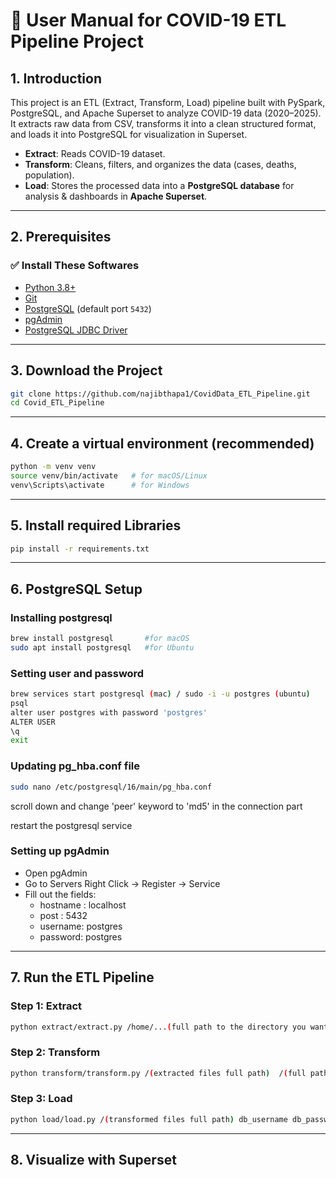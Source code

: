 # 📘 User Manual for COVID-19 ETL Pipeline Project  

## 1. Introduction  
This project is an ETL (Extract, Transform, Load) pipeline built with PySpark, PostgreSQL, and Apache Superset to analyze COVID-19 data (2020–2025). It extracts raw data from CSV, transforms it into a clean structured format, and loads it into PostgreSQL for visualization in Superset.


- **Extract**: Reads COVID-19 dataset.  
- **Transform**: Cleans, filters, and organizes the data (cases, deaths, population).  
- **Load**: Stores the processed data into a **PostgreSQL database** for analysis & dashboards in **Apache Superset**.  

---

## 2. Prerequisites  

### ✅ Install These Softwares  
- [Python 3.8+](https://www.python.org/downloads/)  
- [Git](https://git-scm.com/downloads)  
- [PostgreSQL](https://www.postgresql.org/download/) (default port `5432`)  
- [pgAdmin](https://www.pgadmin.org/download/)
- [PostgreSQL JDBC Driver](https://jdbc.postgresql.org/download/)

---

## 3. Download the Project  

```bash
git clone https://github.com/najibthapa1/CovidData_ETL_Pipeline.git
cd Covid_ETL_Pipeline
```

---

## 4. Create a virtual environment (recommended)

```bash
python -m venv venv
source venv/bin/activate   # for macOS/Linux
venv\Scripts\activate      # for Windows
```

---

## 5. Install required Libraries

```bash
pip install -r requirements.txt
```

---

## 6. PostgreSQL Setup

### Installing postgresql

```bash
brew install postgresql       #for macOS 
sudo apt install postgresql   #for Ubuntu
```

### Setting user and password

```bash
brew services start postgresql (mac) / sudo -i -u postgres (ubuntu)
psql
alter user postgres with password 'postgres'
ALTER USER
\q
exit
```

### Updating pg_hba.conf file

```bash
sudo nano /etc/postgresql/16/main/pg_hba.conf
```

scroll down and change 'peer' keyword to 'md5' in the connection part

restart the postgresql service 

### Setting up pgAdmin

- Open pgAdmin
- Go to Servers Right Click -> Register -> Service
- Fill out the fields:
  - hostname :   localhost
  - post : 5432
  - username: postgres
  - password: postgres
    
---

## 7. Run the ETL Pipeline

### Step 1: Extract

```bash
python extract/extract.py /home/...(full path to the directory you want to save the extracted files)
```

### Step 2: Transform

```bash
python transform/transform.py /(extracted files full path)  /(full path to the directory you want to save the transformed files)
```

### Step 3: Load

```bash
python load/load.py /(transformed files full path) db_username db_password
```

---

## 8. Visualize with Superset

